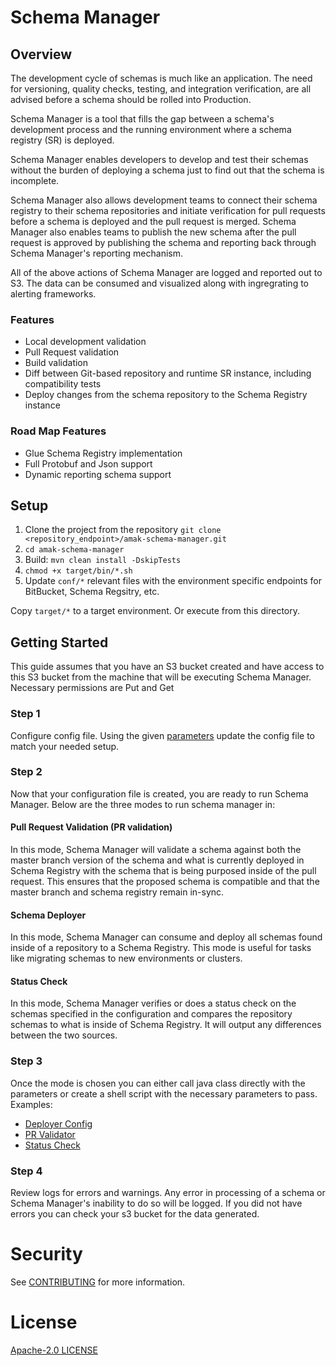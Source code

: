 # Schema Manager

## Overview
The development cycle of schemas is much like an application. The need for versioning, quality checks, testing, and integration verification, are all advised before a schema should be rolled into Production.

Schema Manager is a tool that fills the gap between a schema's development process and the running environment where a schema registry (SR) is deployed.

Schema Manager enables developers to develop and test their schemas without the burden of deploying a schema just to find out that the schema is incomplete.

Schema Manager also allows development teams to connect their schema registry to their schema repositories and initiate verification for pull requests before a schema is deployed and the pull request is merged. Schema Manager also enables teams to publish the new schema after the pull request is approved by publishing the schema and reporting back through Schema Manager's reporting mechanism.

All of the above actions of Schema Manager are logged and reported out to S3. The data can be consumed and visualized along with ingregrating to alerting frameworks. 

### Features

- Local development validation
- Pull Request validation
- Build validation
- Diff between Git-based repository and runtime SR instance, including compatibility tests
- Deploy changes from the schema repository to the Schema Registry instance


### Road Map Features

- Glue Schema Registry implementation
- Full Protobuf and Json support
- Dynamic reporting schema support 

## Setup

1. Clone the project from the repository
	`git clone <repository_endpoint>/amak-schema-manager.git`
2. `cd amak-schema-manager`
3. Build: `mvn clean install -DskipTests`
4. `chmod +x target/bin/*.sh`
5. Update `conf/*` relevant files with the environment specific endpoints for BitBucket, Schema Regsitry, etc.

Copy `target/*` to a target environment. Or execute from this directory.

## Getting Started
This guide assumes that you have an S3 bucket created and have access to this S3 bucket from the machine that will be executing Schema Manager. Necessary permissions are Put and Get

### Step 1
Configure config file. Using the given [parameters](/doc/configurations.md) update the config file to match your needed setup. 

### Step 2
Now that your configuration file is created, you are ready to run Schema Manager. Below are the three modes to run schema manager in:

#### Pull Request Validation (PR validation)
 In this mode, Schema Manager will validate a schema against both the master branch version of the schema and what is currently deployed in Schema Registry with the schema that is being purposed inside of the pull request. This ensures that the proposed schema is compatible and that the master branch and schema registry remain in-sync. 

#### Schema Deployer
In this mode, Schema Manager can consume and deploy all schemas found inside of a repository to a Schema Registry. This mode is useful for tasks like migrating schemas to new environments or clusters. 

#### Status Check 
In this mode, Schema Manager verifies or does a status check on the schemas specified in the configuration and compares the repository schemas to what is inside of Schema Registry. It will output any differences between the two sources. 

### Step 3
Once the mode is chosen you can either call java class directly with the parameters or create a shell script with the necessary parameters to pass. 
Examples:
-	[Deployer Config](/bin/schema-manager-deploy.sh)
-	[PR Validator](/bin/schema-manager-validate-pr.sh)
-	[Status Check](/bin/schema-manager-status-check.sh)

### Step 4
Review logs for errors and warnings. Any error in processing of a schema or Schema Manager's inability to do so will be logged. If you did not have errors you can check your s3 bucket for the data generated. 
 
# Security

See [CONTRIBUTING](CONTRIBUTING.md#security-issue-notifications) for more information.


# License
[Apache-2.0 LICENSE](LICENSE)


